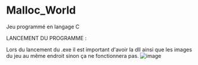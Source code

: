 # Malloc_World
Jeu programmé en langage C

LANCEMENT DU PROGRAMME :

Lors du lancement du .exe il est important d'avoir la dll ainsi que les images du jeu au même endroit sinon ça ne fonctionnera pas.
![image](https://user-images.githubusercontent.com/70692650/139455545-b2a492c8-239e-41e9-9792-fbf0cfa01e77.png)
